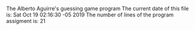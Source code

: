 The Alberto Aguirre's guessing game program
The current date of this file is:
Sat Oct 19 02:16:30 -05 2019
The number of lines of the program assigment is:
21
